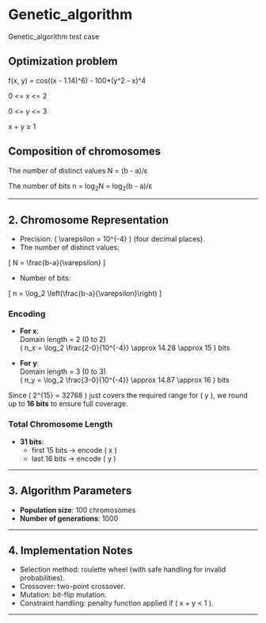 # Genetic_algorithm
Genetic_algorithm test case

## Optimization problem 
f(x, y) = cos((x - 1.14)^6) - 100*(y^2 - x)^4

0 <= x <= 2

0 <= y <= 3

x + y &ge; 1

## Composition of chromosomes

The number of distinct values N = (b - a)/ε

The number of bits n = log<sub>2</sub>N = log<sub>2</sub>(b - a)/ε




---

## 2. Chromosome Representation

- Precision: \( \varepsilon = 10^{-4} \) (four decimal places).
- The number of distinct values:

\[
N = \frac{b-a}{\varepsilon}
\]

- Number of bits:

\[
n = \log_2 \left(\frac{b-a}{\varepsilon}\right)
\]

### Encoding
- **For x**:  
  Domain length = 2 (0 to 2)  
  \( n_x = \log_2 \frac{2-0}{10^{-4}} \approx 14.28 \approx 15 \) bits  

- **For y**:  
  Domain length = 3 (0 to 3)  
  \( n_y = \log_2 \frac{3-0}{10^{-4}} \approx 14.87 \approx 16 \) bits  

Since \( 2^{15} = 32768 \) just covers the required range for \( y \), we round up to **16 bits** to ensure full coverage.

### Total Chromosome Length
- **31 bits**:  
  - first 15 bits → encode \( x \)  
  - last 16 bits → encode \( y \)

---

## 3. Algorithm Parameters

- **Population size**: 100 chromosomes  
- **Number of generations**: 1000  

---

## 4. Implementation Notes

- Selection method: roulette wheel (with safe handling for invalid probabilities).  
- Crossover: two-point crossover.  
- Mutation: bit-flip mutation.  
- Constraint handling: penalty function applied if \( x + y < 1 \).  

---

